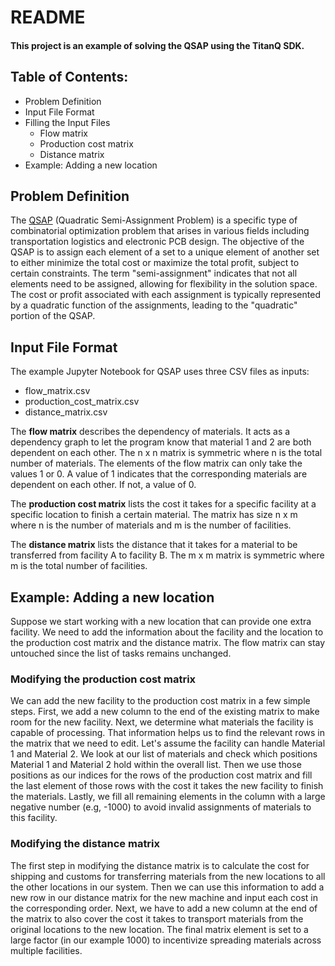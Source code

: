 # README

#### This project is an example of solving the QSAP using the TitanQ SDK.

## Table of Contents:
- Problem Definition
- Input File Format
- Filling the Input Files
    - Flow matrix
    - Production cost matrix
    - Distance matrix
- Example: Adding a new location

## Problem Definition

The [QSAP](https://www.researchgate.net/profile/Leonidas-Pitsoulis/publication/249595695_Quadratic_Semi-assignment_Problem/links/574fdf2308aef199238eff1b/Quadratic-Semi-assignment-Problem.pdf) (Quadratic Semi-Assignment Problem) is a specific type of combinatorial optimization problem that arises in various fields including transportation logistics and electronic PCB design. The objective of the QSAP is to assign each element of a set to a unique element of another set to either minimize the total cost or maximize the total profit, subject to certain constraints. The term "semi-assignment" indicates that not all elements need to be assigned, allowing for flexibility in the solution space. The cost or profit associated with each assignment is typically represented by a quadratic function of the assignments, leading to the "quadratic" portion of the QSAP.

## Input File Format

The example Jupyter Notebook for QSAP uses three CSV files as inputs:

- flow_matrix.csv
- production_cost_matrix.csv
- distance_matrix.csv

The **flow matrix** describes the dependency of materials. It acts as a dependency graph to let the program know that material 1 and 2 are both dependent on each other.
The n x n matrix is symmetric where n is the total number of materials. The elements of the flow matrix can only take the values 1 or 0. A value of 1 indicates that the corresponding materials are dependent on each other. If not, a value of 0.

The **production cost matrix** lists the cost it takes for a specific facility at a specific location to finish a certain material. The matrix has size n x m where n is the number of materials and m is the number of facilities.

The **distance matrix** lists the distance that it takes for a material to be transferred from facility A to facility B. The m x m matrix is symmetric where m is the total number of facilities.

## Example: Adding a new location

Suppose we start working with a new location that can provide one extra facility. We need to add the information about the facility and the location to the production cost matrix and the distance matrix. The flow matrix can stay untouched since the list of tasks remains unchanged.

### Modifying the production cost matrix

We can add the new facility to the production cost matrix in a few simple steps. First, we add a new column to the end of the existing matrix to make room for the new facility. Next, we determine what materials the facility is capable of processing. That information helps us to find the relevant rows in the matrix that we need to edit. Let's assume the facility can handle Material 1 and Material 2. We look at our list of materials and check which positions Material 1 and Material 2 hold within the overall list. Then we use those positions as our indices for the rows of the production cost matrix and fill the last element of those rows with the cost it takes the new facility to finish the materials. Lastly, we fill all remaining elements in the column with a large negative number (e.g, -1000) to avoid invalid assignments of materials to this facility. 

### Modifying the distance matrix

The first step in modifying the distance matrix is to calculate the cost for shipping and customs for transferring materials from the new locations to all the other locations in our system. Then we can use this information to add a new row in our distance matrix for the new machine and input each cost in the corresponding order. Next, we have to add a new column at the end of the matrix to also cover the cost it takes to transport materials from the original locations to the new location. The final matrix element is set to a large factor (in our example 1000) to incentivize spreading materials across multiple facilities.